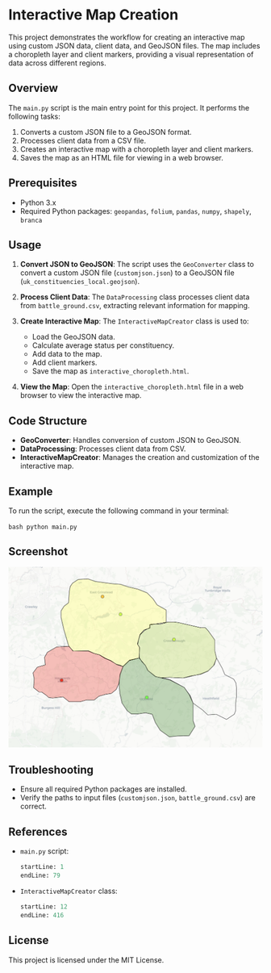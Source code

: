 # Interactive Map Creation

This project demonstrates the workflow for creating an interactive map using custom JSON data, client data, and GeoJSON files. The map includes a choropleth layer and client markers, providing a visual representation of data across different regions.

## Overview

The `main.py` script is the main entry point for this project. It performs the following tasks:

1. Converts a custom JSON file to a GeoJSON format.
2. Processes client data from a CSV file.
3. Creates an interactive map with a choropleth layer and client markers.
4. Saves the map as an HTML file for viewing in a web browser.

## Prerequisites

- Python 3.x
- Required Python packages: `geopandas`, `folium`, `pandas`, `numpy`, `shapely`, `branca`

## Usage

1. **Convert JSON to GeoJSON**: The script uses the `GeoConverter` class to convert a custom JSON file (`customjson.json`) to a GeoJSON file (`uk_constituencies_local.geojson`).

2. **Process Client Data**: The `DataProcessing` class processes client data from `battle_ground.csv`, extracting relevant information for mapping.

3. **Create Interactive Map**: The `InteractiveMapCreator` class is used to:
   - Load the GeoJSON data.
   - Calculate average status per constituency.
   - Add data to the map.
   - Add client markers.
   - Save the map as `interactive_choropleth.html`.

4. **View the Map**: Open the `interactive_choropleth.html` file in a web browser to view the interactive map.

## Code Structure

- **GeoConverter**: Handles conversion of custom JSON to GeoJSON.
- **DataProcessing**: Processes client data from CSV.
- **InteractiveMapCreator**: Manages the creation and customization of the interactive map.

## Example

To run the script, execute the following command in your terminal:

`
bash
python main.py
`

## Screenshot

![Interactive Map Screenshot](images/image.png)

## Troubleshooting

- Ensure all required Python packages are installed.
- Verify the paths to input files (`customjson.json`, `battle_ground.csv`) are correct.

## References

- `main.py` script: 
  ```python:main.py
  startLine: 1
  endLine: 79
  ```

- `InteractiveMapCreator` class:
  ```python:interactive_map_creator.py
  startLine: 12
  endLine: 416
  ```

## License

This project is licensed under the MIT License.
